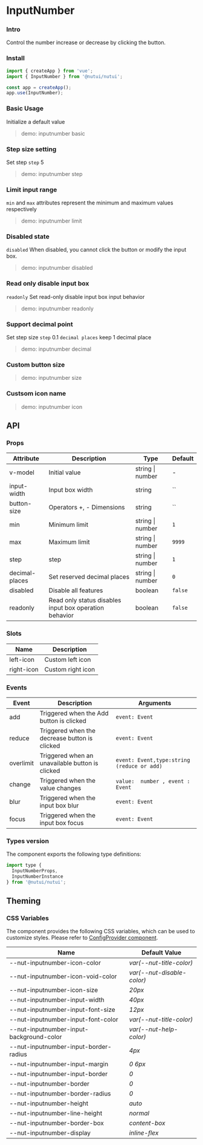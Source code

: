 # InputNumber

### Intro

Control the number increase or decrease by clicking the button.

### Install

```js
import { createApp } from 'vue';
import { InputNumber } from '@nutui/nutui';

const app = createApp();
app.use(InputNumber);
```

### Basic Usage

Initialize a default value

> demo: inputnumber basic

### Step size setting

Set step `step` 5

> demo: inputnumber step

### Limit input range

`min` and `max` attributes represent the minimum and maximum values respectively

> demo: inputnumber limit

### Disabled state

`disabled` When disabled, you cannot click the button or modify the input box.

> demo: inputnumber disabled

### Read only disable input box

`readonly` Set read-only disable input box input behavior

> demo: inputnumber readonly

### Support decimal point

Set step size `step` 0.1 `decimal places` keep 1 decimal place

> demo: inputnumber decimal

### Custom button size

> demo: inputnumber size

### Custsom icon name

> demo: inputnumber icon

## API

### Props

| Attribute | Description | Type | Default |
| --- | --- | --- | --- |
| v-model | Initial value | string \| number | - |
| input-width | Input box width | string | `` |
| button-size | Operators +, - Dimensions | string | `` |
| min | Minimum limit | string \| number | `1` |
| max | Maximum limit | string \| number | `9999` |
| step | step | string \| number | `1` |
| decimal-places | Set reserved decimal places | string \| number | `0` |
| disabled | Disable all features | boolean | `false` |
| readonly | Read only status disables input box operation behavior | boolean | `false` |

### Slots

| Name | Description |
| --- | --- |
| left-icon | Custom left icon |
| right-icon | Custom right icon |

### Events

| Event | Description | Arguments |
| --- | --- | --- |
| add | Triggered when the Add button is clicked | `event: Event ` |
| reduce | Triggered when the decrease button is clicked | `event: Event` |
| overlimit | Triggered when an unavailable button is clicked | `event: Event,type:string (reduce or add)` |
| change | Triggered when the value changes | `value:  number , event : Event ` |
| blur | Triggered when the input box blur | `event: Event` |
| focus | Triggered when the input box focus | `event: Event ` |

### Types version

The component exports the following type definitions:

```js
import type {
  InputNumberProps,
  InputNumberInstance
} from '@nutui/nutui';
```

## Theming

### CSS Variables

The component provides the following CSS variables, which can be used to customize styles. Please refer to [ConfigProvider component](#/en-US/component/configprovider).

| Name | Default Value |
| --- | --- |
| --nut-inputnumber-icon-color | _var(--nut-title-color)_ |
| --nut-inputnumber-icon-void-color | _var(--nut-disable-color)_ |
| --nut-inputnumber-icon-size | _20px_ |
| --nut-inputnumber-input-width | _40px_ |
| --nut-inputnumber-input-font-size | _12px_ |
| --nut-inputnumber-input-font-color | _var(--nut-title-color)_ |
| --nut-inputnumber-input-background-color | _var(--nut-help-color)_ |
| --nut-inputnumber-input-border-radius | _4px_ |
| --nut-inputnumber-input-margin | _0 6px_ |
| --nut-inputnumber-input-border | _0_ |
| --nut-inputnumber-border | _0_ |
| --nut-inputnumber-border-radius | _0_ |
| --nut-inputnumber-height | _auto_ |
| --nut-inputnumber-line-height | _normal_ |
| --nut-inputnumber-border-box | _content-box_ |
| --nut-inputnumber-display | _inline-flex_ |

